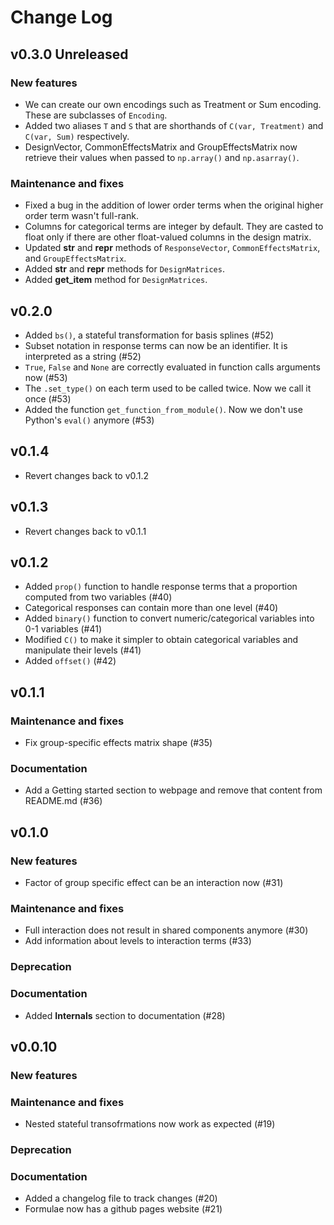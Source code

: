 # Change Log

## v0.3.0 Unreleased

### New features

- We can create our own encodings such as Treatment or Sum encoding. These are subclasses of `Encoding`.
- Added two aliases `T` and `S` that are shorthands of `C(var, Treatment)` and `C(var, Sum)` respectively.
- DesignVector, CommonEffectsMatrix and GroupEffectsMatrix now retrieve their values when passed to `np.array()` and `np.asarray()`.

### Maintenance and fixes

* Fixed a bug in the addition of lower order terms when the original higher order term wasn't full-rank.
* Columns for categorical terms are integer by default. They are casted to float only if there are other float-valued columns in the design matrix.
* Updated __str__ and __repr__ methods of `ResponseVector`, `CommonEffectsMatrix`, and `GroupEffectsMatrix`.
* Added __str__ and __repr__ methods for `DesignMatrices`.
* Added __get_item__ method for `DesignMatrices`.

## v0.2.0

- Added `bs()`, a stateful transformation for basis splines (#52)
- Subset notation in response terms can now be an identifier. It is interpreted as a string (#52)
- `True`, `False` and `None` are correctly evaluated in function calls arguments now (#53)
- The `.set_type()` on each term used to be called twice. Now we call it once (#53)
- Added the function `get_function_from_module()`. Now we don't use Python's `eval()` anymore (#53)

## v0.1.4

- Revert changes back to v0.1.2

## v0.1.3

- Revert changes back to v0.1.1

## v0.1.2

- Added `prop()` function to handle response terms that a proportion computed from two variables (#40)
- Categorical responses can contain more than one level (#40)
- Added `binary()` function to convert numeric/categorical variables into 0-1 variables (#41)
- Modified `C()` to make it simpler to obtain categorical variables and manipulate their levels (#41)
- Added `offset()` (#42)

## v0.1.1

### Maintenance and fixes

- Fix group-specific effects matrix shape (#35)

### Documentation

- Add a Getting started section to webpage and remove that content from README.md (#36)

## v0.1.0

### New features

- Factor of group specific effect can be an interaction now (#31)

### Maintenance and fixes

- Full interaction does not result in shared components anymore (#30)
- Add information about levels to interaction terms (#33)

### Deprecation

### Documentation

- Added **Internals** section to documentation (#28)

## v0.0.10

### New features

### Maintenance and fixes

- Nested stateful transofrmations now work as expected (#19)

### Deprecation

### Documentation

- Added a changelog file to track changes (#20)
- Formulae now has a github pages website (#21)
